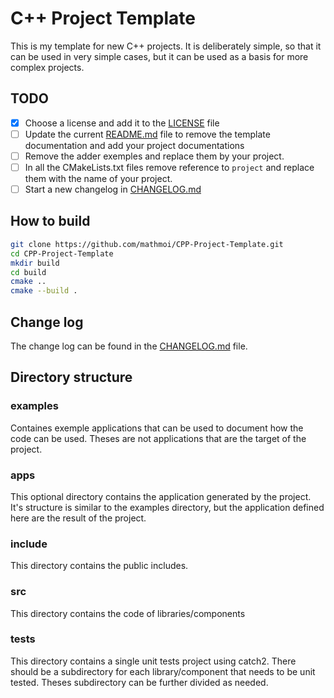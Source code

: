 # C++ Project Template

This is my template for new C++ projects. It is deliberately simple, so that it can be used in very simple cases, but it can be used as a basis for more complex projects.

## TODO

- [X] Choose a license and add it to the [LICENSE](LICENSE) file
- [ ] Update the current [README.md](README.md) file to remove the template documentation and add your
      project documentations
- [ ] Remove the adder exemples and replace them by your project.
- [ ] In all the CMakeLists.txt files remove reference to `project` and replace them with
      the name of your project.
- [ ] Start a new changelog in [CHANGELOG.md](CHANGELOG.md) 

## How to build

```bash
git clone https://github.com/mathmoi/CPP-Project-Template.git
cd CPP-Project-Template
mkdir build
cd build
cmake ..
cmake --build .
```

## Change log

The change log can be found in the [CHANGELOG.md](CHANGELOG.md) file.

## Directory structure

### examples

Containes exemple applications that can be used to document how the code can be used.
Theses are not applications that are the target of the project.

### apps

This optional directory contains the application generated by the project. It's structure
is similar to the examples directory, but the application defined here are the result of
the project.

### include

This directory contains the public includes.

### src

This directory contains the code of libraries/components

### tests

This directory contains a single unit tests project using catch2. There should be a
subdirectory for each library/component that needs to be unit tested. Theses subdirectory
can be further divided as needed.

